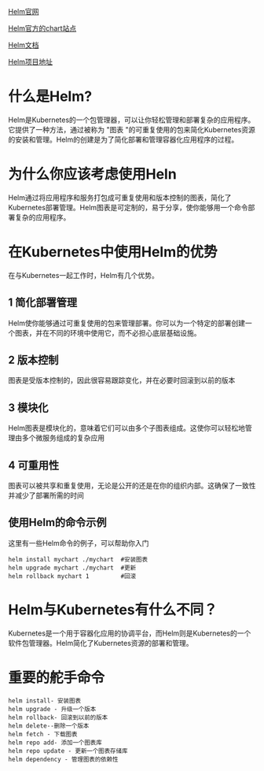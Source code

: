 [Helm官网](https://v3.helm.sh/zh/docs/)  

[Helm官方的chart站点](https://hub.kubeapps.com/)  

[Helm文档](https://www.qikqiak.com/k8s-book/docs/42.Helm%E5%AE%89%E8%A3%85.html)  

[Helm项目地址](https://github.com/helm/helm/releases)



# 什么是Helm?
Helm是Kubernetes的一个包管理器，可以让你轻松管理和部署复杂的应用程序。它提供了一种方法，通过被称为 "图表 "的可重复使用的包来简化Kubernetes资源的安装和管理。Helm的创建是为了简化部署和管理容器化应用程序的过程。  

# 为什么你应该考虑使用Heln
Helm通过将应用程序和服务打包成可重复使用和版本控制的图表，简化了Kubernetes部署管理。Helm图表是可定制的，易于分享，使你能够用一个命令部署复杂的应用程序。

# 在Kubernetes中使用Helm的优势
在与Kubernetes一起工作时，Helm有几个优势。
## 1 简化部署管理
Helm使你能够通过可重复使用的包来管理部署。你可以为一个特定的部署创建一个图表，并在不同的环境中使用它，而不必担心底层基础设施。
## 2 版本控制
图表是受版本控制的，因此很容易跟踪变化，并在必要时回滚到以前的版本
## 3 模块化
Helm图表是模块化的，意味着它们可以由多个子图表组成。这使你可以轻松地管理由多个微服务组成的复杂应用
## 4 可重用性
图表可以被共享和重复使用，无论是公开的还是在你的组织内部。这确保了一致性并减少了部署所需的时间  
## 使用Helm的命令示例
这里有一些Helm命令的例子，可以帮助你入门
```
helm install mychart ./mychart  #安装图表
helm upgrade mychart ./mychart  #更新
helm rollback mychart 1         #回滚
```
# Helm与Kubernetes有什么不同？
Kubernetes是一个用于容器化应用的协调平台，而Helm则是Kubernetes的一个软件包管理器。Helm简化了Kubernetes资源的部署和管理。

# 重要的舵手命令
```
helm install- 安装图表
helm upgrade - 升级一个版本
helm rollback- 回滚到以前的版本
helm delete--删除一个版本
helm fetch - 下载图表
helm repo add- 添加一个图表库
helm repo update - 更新一个图表存储库
helm dependency - 管理图表的依赖性
```
